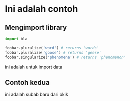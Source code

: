 # Ini adalah contoh
## Mengimport library
```python
import bla

foobar.pluralize('word') # returns 'words'
foobar.pluralize('goose') # returns 'geese'
foobar.singularize('phenomena') # returns 'phenomenon'
```
ini adalah untuk import data

## Contoh kedua
ini adalah subab baru dari okik